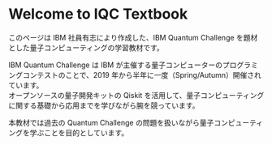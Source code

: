 # Welcome to IQC Textbook

このページは IBM 社員有志により作成した、IBM Quantum Challenge を題材とした量子コンピューティングの学習教材です。

IBM Quantum Challenge は IBM が主催する量子コンピューターのプログラミングコンテストのことで、2019 年から半年に一度（Spring/Autumn）開催されています。  
オープンソースの量子開発キットの Qiskit を活用して、量子コンピューティングに関する基礎から応用までを学びながら腕を競っています。

本教材では過去の Quantum Challenge の問題を扱いながら量子コンピューティングを学ぶことを目的としています。

```{tableofcontents}

```
